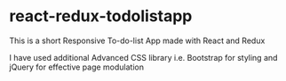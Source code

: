 # react-redux-todolistapp

This is a short Responsive To-do-list App made with React and Redux

I have used additional Advanced CSS library i.e. Bootstrap for styling and jQuery for effective page modulation
